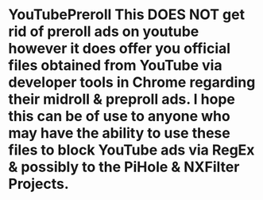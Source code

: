 # YouTubePreroll This DOES NOT get rid of preroll ads on youtube however it does offer you official files obtained from YouTube via developer tools in Chrome regarding their midroll & preproll ads. I hope this can be of use to anyone who may have the ability to use these files to block YouTube ads via RegEx & possibly to the PiHole & NXFilter Projects.
